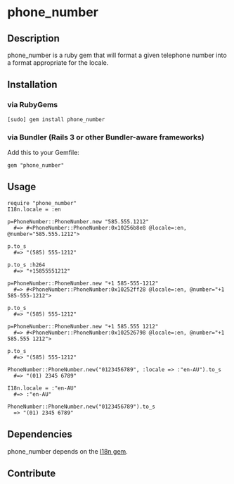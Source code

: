 # phone_number

## Description

phone_number is a ruby gem that will format a given telephone number into a format appropriate for the locale. 

## Installation

### via RubyGems


    [sudo] gem install phone_number

###  via Bundler (Rails 3 or other Bundler-aware frameworks)

Add this to your Gemfile:

    gem "phone_number"
  
## Usage
  
    require "phone_number"
    I18n.locale = :en
  
    p=PhoneNumber::PhoneNumber.new "585.555.1212"
      #=> #<PhoneNumber::PhoneNumber:0x10256b8e8 @locale=:en, @number="585.555.1212"> 

    p.to_s
      #=> "(585) 555-1212" 

    p.to_s :h264
      #=> "+15855551212" 

    p=PhoneNumber::PhoneNumber.new "+1 585-555-1212"
      #=> #<PhoneNumber::PhoneNumber:0x10252ff28 @locale=:en, @number="+1 585-555-1212"> 

    p.to_s
      #=> "(585) 555-1212" 

    p=PhoneNumber::PhoneNumber.new "+1 585.555 1212"
      #=> #<PhoneNumber::PhoneNumber:0x102526798 @locale=:en, @number="+1 585.555 1212"> 

    p.to_s
      #=> "(585) 555-1212" 

    PhoneNumber::PhoneNumber.new("0123456789", :locale => :"en-AU").to_s  
      #=> "(01) 2345 6789"

    I18n.locale = :"en-AU"
      #=> :"en-AU"

    PhoneNumber::PhoneNumber.new("0123456789").to_s  
      => "(01) 2345 6789"


## Dependencies

phone_number depends on the [I18n gem](https://github.com/svenfuchs/i18n/).

## Contribute

